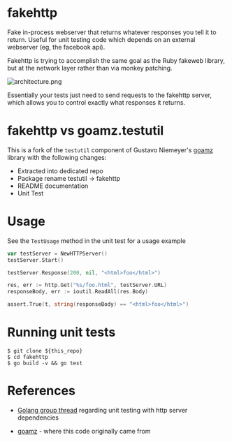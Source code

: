 # fakehttp

Fake in-process webserver that returns whatever responses you tell it to return.  Useful for unit testing code which depends on an external webserver (eg, the facebook api).

Fakehttp is trying to accomplish the same goal as the Ruby fakeweb library, but at the network layer rather than via monkey patching.  

![architecture.png](http://cl.ly/image/1n0n3y283z0a/Screen%20Shot%202013-07-24%20at%2010.02.57%20PM.png)

Essentially your tests just need to send requests to the fakehttp server, which allows you to control exactly what responses it returns.

# fakehttp vs goamz.testutil

This is a fork of the `testutil` component of Gustavo Niemeyer's [goamz](https://github.com/soundcloud/goamz) library with the following changes:

* Extracted into dedicated repo
* Package rename testutil -> fakehttp
* README documentation
* Unit Test

# Usage

See the `TestUsage` method in the unit test for a usage example

```go
var testServer = NewHTTPServer()
testServer.Start()

testServer.Response(200, nil, "<html>foo</html>")

res, err := http.Get("%s/foo.html", testServer.URL)
responseBody, err := ioutil.ReadAll(res.Body)

assert.True(t, string(responseBody) == "<html>foo</html>")
```


# Running unit tests

```
$ git clone ${this_repo}
$ cd fakehttp
$ go build -v && go test
```

# References

* [Golang group thread](https://groups.google.com/forum/#!topic/golang-nuts/6AN1E2CJOxI) regarding unit testing with http server dependencies

* [goamz](https://github.com/soundcloud/goamz) - where this code originally came from